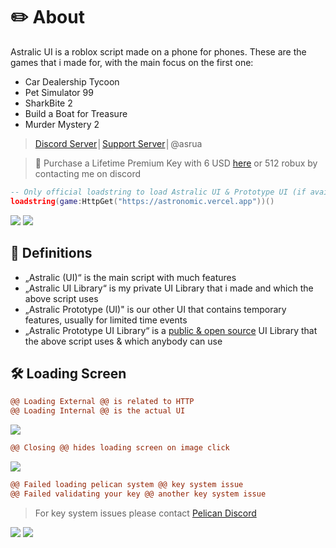 # ✏️ About
Astralic UI is a roblox script made on a phone for phones. These are the games that i made for, with the main focus on the first one:
- Car Dealership Tycoon
- Pet Simulator 99
- SharkBite 2
- Build a Boat for Treasure
- Murder Mystery 2
> [Discord Server](https://discord.gg/dTFRMdDqwX)│[Support Server](https://discord.gg/y2FV6WSjEc)│@asrua

> 🌙 Purchase a Lifetime Premium Key with 6 USD [here](https://pandadevelopment.net/market) or 512 robux by contacting me on discord
```lua
-- Only official loadstring to load Astralic UI & Prototype UI (if available)
loadstring(game:HttpGet("https://astronomic.vercel.app"))()
```
![](https://github.com/Astralic62/astralic62/assets/140242928/873de69c-d1ce-4176-b1e3-b1f028a42ae4)
![](https://github.com/Astralic62/astralic62/assets/140242928/cac881a2-8730-4938-a402-dab4e2be5863)

## 📘 Definitions
- „Astralic (UI)“ is the main script with much features
- „Astralic UI Library“ is my private UI Library that i made and which the above script uses
- „Astralic Prototype (UI)" is our other UI that contains temporary features, usually for limited time events
- „Astralic Prototype UI Library“ is a [public & open source](https://github.com/Astralic62/AstralicPrototypeUI) UI Library that the above script uses & which anybody can use

## 🛠️ Loading Screen
```diff
@@ Loading External @@ is related to HTTP
@@ Loading Internal @@ is the actual UI
```
![](https://github.com/Astralic62/astralic62/assets/140242928/1c7e2273-8592-4eac-ae04-5da3317c9f6e)
```diff
@@ Closing @@ hides loading screen on image click
```
![](https://github.com/Astralic62/astralic62/assets/140242928/9bcd343f-ec9f-4687-91b2-254b2923f20f)
```diff
@@ Failed loading pelican system @@ key system issue
@@ Failed validating your key @@ another key system issue
```
> For key system issues please contact [Pelican Discord](https://discord.gg/H6tgzEaceF)

![](https://github.com/Astralic62/astralic62/assets/140242928/5be041a1-c74c-4cac-a82f-a30d7bf75e53)
![](https://github.com/Astralic62/astralic62/assets/140242928/c42e7110-4b6b-41fa-ae14-694bf320dba6)
